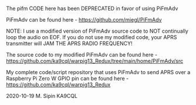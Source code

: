 The pifm CODE here has been DEPRECATED in favor of using PiFmAdv

PiFmAdv can be found here - https://github.com/miegl/PiFmAdv

NOTE: I use a modified version of  PiFmAdv source code to NOT continually loop the audio on EOF. If you do not use my modified code, your APRS transmitter will JAM THE APRS RADIO FREQUENCY!

The source code to my modified PiFmAdv can be found here - https://github.com/ka9cql/warpig13_Redux/tree/main/home/PiFmAdv/src

My complete code/script repository that uses PiFmAdv to send APRS over a Raspberry Pi Zero W GPIO pin can be found here - https://github.com/ka9cql/warpig13_Redux

2020-10-19  M. Sipin KA9CQL
